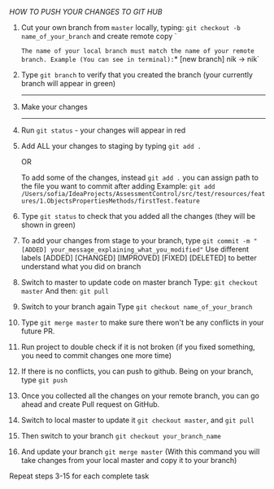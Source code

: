 

*HOW TO PUSH YOUR CHANGES TO GIT HUB*

1. Cut your own branch from `master` locally, typing:
    `git checkout -b name_of_your_branch`
    and create remote copy
    `
    
    
    
    
    `
    The name of your local branch must match the name of your remote branch.
        Example (You can see in terminal):
        `* [new branch]      nik -> nik`

2. Type `git branch` to verify that you created the branch
    (your currently branch will appear in green)

    ----
3. Make your changes

    ----

4.  Run `git status` - your changes will appear in red

5. Add ALL your changes to staging by typing `git add .`

    OR

   To add some of the changes, instead `git add .` you can assign path to the file
    you want to commit after adding
    Example: `git add /Users/sofia/IdeaProjects/AssessmentControl/src/test/resources/features/1.ObjectsPropertiesMethods/firstTest.feature`
6. Type `git status` to check that you added all the changes
    (they will be shown in green)

7. To add your changes from stage to your branch, type `git commit -m "[ADDED] your_message_explaining_what_you_modified"`
    Use different labels [ADDED] [CHANGED] [IMPROVED] [FIXED] [DELETED]
    to better understand what you did on branch

8. Switch to master to update code on master branch
    Type: `git checkout master`
    And then: `git pull`

9. Switch to your branch again
    Type `git checkout name_of_your_branch`

10. Type `git merge master` to make sure there won't be any conflicts in your future PR.

11. Run project to double check if it is not broken (if you fixed something, you need
to commit changes one more time)

12. If there is no conflicts, you can push to github.
    Being on your branch, type `git push`

13. Once you collected all the changes on your remote branch,
    you can go ahead and create Pull request on GitHub.

14. Switch to local master to update it `git checkout master`, and `git pull`

15. Then switch to your branch `git checkout your_branch_name`

16. And update your branch `git merge master`
(With this command you will take changes from your local master and copy it to your branch)
    
Repeat steps 3-15 for each complete task
